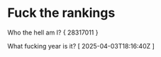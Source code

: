 # Fuck the rankings

Who the hell am I?
{ 28317011 }

What fucking year is it?
[ 2025-04-03T18:16:40Z ]

